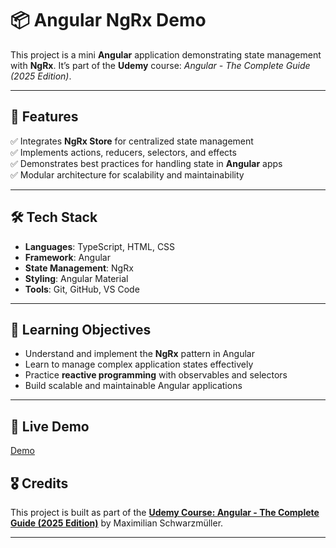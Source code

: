 # 📦 Angular NgRx Demo

This project is a mini **Angular** application demonstrating state management with **NgRx**. It’s part of the **Udemy** course: *Angular - The Complete Guide (2025 Edition)*.

---

## 📌 Features

✅ Integrates **NgRx Store** for centralized state management  
✅ Implements actions, reducers, selectors, and effects  
✅ Demonstrates best practices for handling state in **Angular** apps  
✅ Modular architecture for scalability and maintainability

---

## 🛠️ Tech Stack

- **Languages**: TypeScript, HTML, CSS  
- **Framework**: Angular  
- **State Management**: NgRx  
- **Styling**: Angular Material
- **Tools**: Git, GitHub, VS Code

---

## 🎯 Learning Objectives

- Understand and implement the **NgRx** pattern in Angular  
- Learn to manage complex application states effectively  
- Practice **reactive programming** with observables and selectors  
- Build scalable and maintainable Angular applications

---

## 🚀 Live Demo

[Demo](https://flavia3107.github.io/angular-ngrx/)

## 🎖️ Credits

This project is built as part of the [**Udemy Course: Angular - The Complete Guide (2025 Edition)**](https://www.udemy.com/course-dashboard-redirect/?course_id=756150) by Maximilian Schwarzmüller.

---

